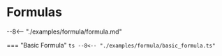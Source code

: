 # Formulas

--8<-- "./examples/formula/formula.md"

=== "Basic Formula"
    ```ts
    --8<-- "./examples/formula/basic_formula.ts"
    ```

